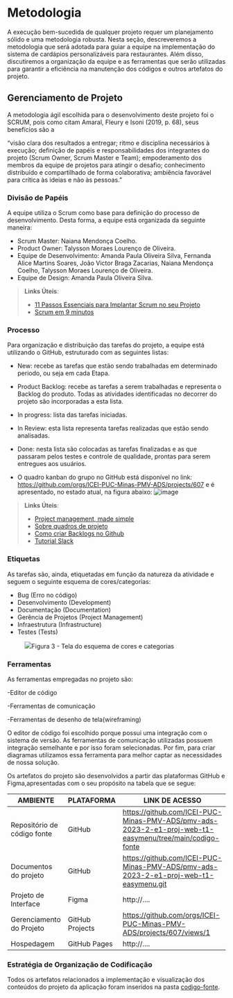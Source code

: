 
# Metodologia

A execução bem-sucedida de qualquer projeto requer um planejamento sólido e uma metodologia robusta. Nesta seção, descreveremos a metodologia que será adotada para guiar a equipe na implementação do sistema de cardápios personalizáveis para restaurantes. Além disso, discutiremos a organização da equipe e as ferramentas que serão utilizadas para garantir a eficiência na manutenção dos códigos e outros artefatos do projeto.


## Gerenciamento de Projeto
A metodologia ágil escolhida para o desenvolvimento deste projeto foi o SCRUM, pois como citam Amaral, Fleury e Isoni (2019, p. 68), seus benefícios são a

“visão clara dos resultados a entregar; ritmo e disciplina necessários à execução; definição de papéis e responsabilidades dos integrantes do projeto (Scrum Owner, Scrum Master e Team); empoderamento dos membros da equipe de projetos para atingir o desafio; conhecimento distribuído e compartilhado de forma colaborativa; ambiência favorável para crítica às ideias e não às pessoas.”

### Divisão de Papéis

A equipe utiliza o Scrum como base para definição do processo de desenvolvimento. Desta forma, a equipe está organizada da seguinte maneira:

- Scrum Master: Naiana Mendonça Coelho.
- Product Owner: Talysson Moraes Lourenço de Oliveira.
- Equipe de Desenvolvimento: Amanda Paula Oliveira Silva, Fernanda Alice Martins Soares, João Victor Braga Zacarias, Naiana Mendonça Coelho, Talysson Moraes Lourenço de Oliveira.
- Equipe de Design: Amanda Paula Oliveira Silva.

> **Links Úteis**:
> - [11 Passos Essenciais para Implantar Scrum no seu 
> Projeto](https://mindmaster.com.br/scrum-11-passos/)
> - [Scrum em 9 minutos](https://www.youtube.com/watch?v=XfvQWnRgxG0)

### Processo

Para organização e distribuição das tarefas do projeto, a equipe está utilizando o GitHub, estruturado com as seguintes listas:

- New: recebe as tarefas que estão sendo trabalhadas em determinado periodo, ou seja em cada Etapa.
- Product Backlog: recebe as tarefas a serem trabalhadas e representa o Backlog do produto. Todas as atividades identificadas no decorrer do projeto são incorporadas a esta lista.
- In progress: lista das tarefas iniciadas.
- In Review: esta lista representa tarefas realizadas que estão sendo analisadas.
- Done: nesta lista são colocadas as tarefas finalizadas e as que passaram pelos testes e controle de qualidade, prontas para serem entregues aos usuários.

- O quadro kanban do grupo no GitHub está disponível no link: https://github.com/orgs/ICEI-PUC-Minas-PMV-ADS/projects/607 e é apresentado, no estado atual, na figura abaixo:
  ![image](https://github.com/ICEI-PUC-Minas-PMV-ADS/pmv-ads-2023-2-e1-proj-web-t1-easymenu/assets/127908761/b554c416-9ac8-4701-bf81-203dfef3d9b9)


> **Links Úteis**:
> - [Project management, made simple](https://github.com/features/project-management/)
> - [Sobre quadros de projeto](https://docs.github.com/pt/github/managing-your-work-on-github/about-project-boards)
> - [Como criar Backlogs no Github](https://www.youtube.com/watch?v=RXEy6CFu9Hk)
> - [Tutorial Slack](https://slack.com/intl/en-br/)


### Etiquetas
<p>As tarefas são, ainda, etiquetadas em função da natureza da atividade e seguem o seguinte esquema de cores/categorias:</p>

<ul>
  <li>Bug (Erro no código)</li>
  <li>Desenvolvimento (Development)</li>
  <li>Documentação (Documentation)</li>
  <li>Gerência de Projetos (Project Management)</li>
  <li>Infraestrutura (Infrastructure)</li>
  <li>Testes (Tests)</li>
</ul>

<figure> 
  <img src="![image](https://github.com/ICEI-PUC-Minas-PMV-ADS/pmv-ads-2023-2-e1-proj-web-t1-easymenu/assets/127908761/20c06404-9930-44aa-808e-212f80cd78f8)
"
    <figcaption>Figura 3 - Tela do esquema de cores e categorias</figcaption>
</figure> 
  
### Ferramentas

As ferramentas empregadas no projeto são:

  -Editor de código
  
  -Ferramentas de comunicação
  
  -Ferramentas de desenho de tela(wireframing)
  
O editor de código foi escolhido porque possui uma integração com o sistema de versão. As ferramentas de comunicação utilizadas possuem integração semelhante e por isso foram selecionadas. Por fim, para criar diagramas utilizamos essa ferramenta para melhor captar as necessidades de nossa solução.

Os artefatos do projeto são desenvolvidos a partir das plataformas GitHub e Figma,apresentadas com o seu propósito na tabela que se segue: 

| AMBIENTE                            | PLATAFORMA                         | LINK DE ACESSO                         |
|-------------------------------------|------------------------------------|----------------------------------------|
| Repositório de código fonte         | GitHub                             | https://github.com/ICEI-PUC-Minas-PMV-ADS/pmv-ads-2023-2-e1-proj-web-t1-easymenu/tree/main/codigo-fonte|
| Documentos do projeto               | GitHub                             | https://github.com/ICEI-PUC-Minas-PMV-ADS/pmv-ads-2023-2-e1-proj-web-t1-easymenu.git                            |
| Projeto de Interface                | Figma                              | http://....                            |
| Gerenciamento do Projeto            | GitHub Projects                    | https://github.com/orgs/ICEI-PUC-Minas-PMV-ADS/projects/607/views/1                            |
| Hospedagem                          | GitHub Pages                       | http://....                            |


### Estratégia de Organização de Codificação 

Todos os artefatos relacionados a implementação e visualização dos conteúdos do projeto da aplicação foram inseridos na pasta [codigo-fonte](http://https://github.com/ICEI-PUC-Minas-PMV-ADS/WebApplicationProject-Template-v2/tree/main/codigo-fonte). 
